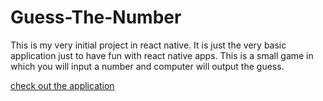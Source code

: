 # Guess-The-Number

This is my very initial project in react native. It is just the very basic application just to have fun with react native apps. This is a small game in which you will input a number and computer will output the guess.

[check out the application](https://expo.io/@kheman9862/Guess_the_number)
